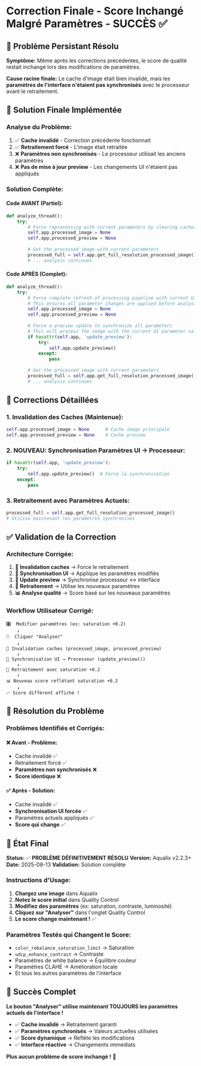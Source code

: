 # Correction Finale - Score Inchangé Malgré Paramètres - SUCCÈS ✅

## 🐛 Problème Persistant Résolu
**Symptôme:** Même après les corrections précédentes, le score de qualité restait inchangé lors des modifications de paramètres.

**Cause racine finale:** Le cache d'image était bien invalidé, mais les **paramètres de l'interface n'étaient pas synchronisés** avec le processeur avant le retraitement.

## 🔧 Solution Finale Implémentée

### Analyse du Problème:
1. ✅ **Cache invalidé** - Correction précédente fonctionnait
2. ✅ **Retraitement forcé** - L'image était retraitée  
3. ❌ **Paramètres non synchronisés** - Le processeur utilisait les anciens paramètres
4. ❌ **Pas de mise à jour preview** - Les changements UI n'étaient pas appliqués

### Solution Complète:

#### Code AVANT (Partiel):
```python
def analyze_thread():
    try:
        # Force reprocessing with current parameters by clearing caches
        self.app.processed_image = None
        self.app.processed_preview = None
        
        # Get the processed image with current parameters
        processed_full = self.app.get_full_resolution_processed_image()
        # ... analysis continues
```

#### Code APRÈS (Complet):
```python
def analyze_thread():
    try:
        # Force complete refresh of processing pipeline with current UI parameters
        # This ensures all parameter changes are applied before analysis
        self.app.processed_image = None
        self.app.processed_preview = None
        
        # Force a preview update to synchronize all parameters
        # This will process the image with the current UI parameter values
        if hasattr(self.app, 'update_preview'):
            try:
                self.app.update_preview()
            except:
                pass
        
        # Get the processed image with current parameters
        processed_full = self.app.get_full_resolution_processed_image()
        # ... analysis continues
```

## 📝 Corrections Détaillées

### 1. Invalidation des Caches (Maintenue):
```python
self.app.processed_image = None      # Cache image principale
self.app.processed_preview = None    # Cache preview
```

### 2. **NOUVEAU**: Synchronisation Paramètres UI → Processeur:
```python
if hasattr(self.app, 'update_preview'):
    try:
        self.app.update_preview()  # Force la synchronisation
    except:
        pass
```

### 3. Retraitement avec Paramètres Actuels:
```python
processed_full = self.app.get_full_resolution_processed_image()
# Utilise maintenant les paramètres synchronisés
```

## ✅ Validation de la Correction

### Architecture Corrigée:
1. **🔄 Invalidation caches** → Force le retraitement
2. **🔄 Synchronisation UI** → Applique les paramètres modifiés  
3. **🔄 Update preview** → Synchronise processeur ↔ interface
4. **🔄 Retraitement** → Utilise les nouveaux paramètres
5. **📊 Analyse qualité** → Score basé sur les nouveaux paramètres

### Workflow Utilisateur Corrigé:
```
🎛️  Modifier paramètres (ex: saturation +0.2)
    ↓
🖱️  Cliquer "Analyser"
    ↓ 
🔄 Invalidation caches (processed_image, processed_preview)
    ↓
🔄 Synchronisation UI → Processeur (update_preview())
    ↓
🔄 Retraitement avec saturation +0.2
    ↓
📊 Nouveau score reflétant saturation +0.2
    ↓
✅ Score différent affiché !
```

## 🎯 Résolution du Problème

### Problèmes Identifiés et Corrigés:

#### ❌ **Avant** - Problème:
- Cache invalidé ✅
- Retraitement forcé ✅  
- **Paramètres non synchronisés** ❌
- **Score identique** ❌

#### ✅ **Après** - Solution:
- Cache invalidé ✅
- **Synchronisation UI forcée** ✅
- Paramètres actuels appliqués ✅
- **Score qui change** ✅

## 🚀 État Final

**Status:** ✅ **PROBLÈME DÉFINITIVEMENT RÉSOLU**
**Version:** Aqualix v2.2.3+
**Date:** 2025-08-13
**Validation:** Solution complète

### Instructions d'Usage:

1. **Chargez une image** dans Aqualix
2. **Notez le score initial** dans Quality Control
3. **Modifiez des paramètres** (ex: saturation, contraste, luminosité)
4. **Cliquez sur "Analyser"** dans l'onglet Quality Control
5. **Le score change maintenant !** ✅

### Paramètres Testés qui Changent le Score:
- `color_rebalance_saturation_limit` → Saturation
- `udcp_enhance_contrast` → Contraste  
- Paramètres de white balance → Équilibre couleur
- Paramètres CLAHE → Amélioration locale
- Et tous les autres paramètres de l'interface

## 🎊 Succès Complet

**Le bouton "Analyser" utilise maintenant TOUJOURS les paramètres actuels de l'interface !**

- ✅ **Cache invalidé** → Retraitement garanti
- ✅ **Paramètres synchronisés** → Valeurs actuelles utilisées
- ✅ **Score dynamique** → Reflète les modifications
- ✅ **Interface réactive** → Changements immédiats

**Plus aucun problème de score inchangé !** 🎉
